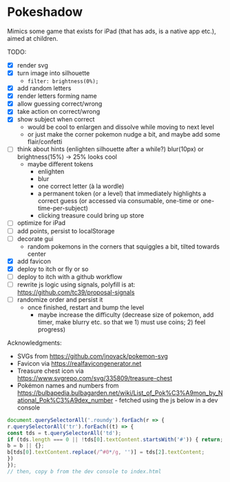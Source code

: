 # Pokeshadow

Mimics some game that exists for iPad (that has ads, is a native app etc.), aimed at children.

TODO:
- [x] render svg
- [x] turn image into silhouette
  - `filter: brightness(0%);`
- [x] add random letters
- [x] render letters forming name
- [x] allow guessing correct/wrong
- [x] take action on correct/wrong
- [x] show subject when correct
  - would be cool to enlargen and dissolve while moving to next level
  - or just make the corner pokemon nudge a bit, and maybe add some flair/confetti
- [ ] think about hints (enlighten silhouette after a while?) blur(10px) or brightness(15%) -> 25% looks cool
  - maybe different tokens
    - enlighten
    - blur
    - one correct letter (à la wordle)
    - a permanent token (or a level) that immediately highlights a correct guess (or accessed via consumable, one-time or one-time-per-subject)
    - clicking treasure could bring up store
- [ ] optimize for iPad
- [ ] add points, persist to localStorage
- [ ] decorate gui
  - random pokemons in the corners that squiggles a bit, tilted towards center
- [x] add favicon
- [x] deploy to itch or fly or so
- [ ] deploy to itch with a github workflow
- [ ] rewrite js logic using signals, polyfill is at: https://github.com/tc39/proposal-signals
- [ ] randomize order and persist it
  - once finished, restart and bump the level
    - maybe increase the difficulty (decrease size of pokemon, add timer, make blurry etc. so that we 1) must use coins; 2) feel progress)

Acknowledgments: 

- SVGs from https://github.com/jnovack/pokemon-svg
- Favicon via https://realfavicongenerator.net
- Treasure chest icon via https://www.svgrepo.com/svg/335809/treasure-chest
- Pokémon names and numbers from https://bulbapedia.bulbagarden.net/wiki/List_of_Pok%C3%A9mon_by_National_Pok%C3%A9dex_number - fetched using the js below in a dev console

```javascript
document.querySelectorAll('.roundy').forEach(r => {
r.querySelectorAll('tr').forEach((t) => {
const tds = t.querySelectorAll('td');
if (tds.length === 0 || !tds[0].textContent.startsWith('#')) { return; }
b = b || {};
b[tds[0].textContent.replace(/^#0*/g, '')] = tds[2].textContent;
})
});
// then, copy b from the dev console to index.html
```
